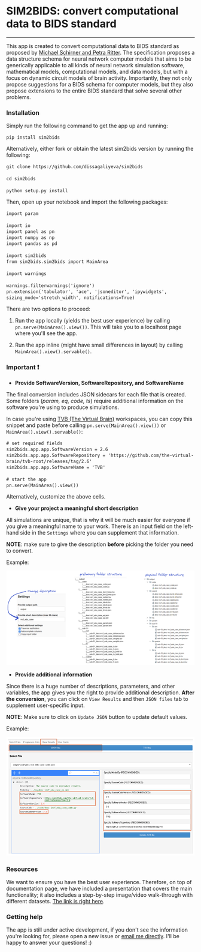# SIM2BIDS: convert computational data to BIDS standard

---

This app is created to convert computational data to BIDS standard as proposed by [Michael Schirner and Petra Ritter](https://docs.google.com/document/d/1NT1ERdL41oz3NibIFRyVQ2iR8xH-dKY-lRCB4eyVeRo/edit?usp=sharing).
The specification proposes a data structure schema for neural network computer models that aims to be generically applicable to all kinds of neural network simulation software, mathematical models, computational models, and data models, but with a focus on dynamic circuit models of brain activity. Importantly, they not only propose suggestions for a BIDS schema for computer models, but they also propose extensions to the entire BIDS standard that solve several other problems.

### Installation

Simply run the following command to get the app up and running:

```
pip install sim2bids
```

Alternatively, either fork or obtain the latest sim2bids version by running the following:

```
git clone https://github.com/dissagaliyeva/sim2bids

cd sim2bids

python setup.py install
```

Then, open up your notebook and import the following packages:

```
import param

import io
import panel as pn
import numpy as np
import pandas as pd

import sim2bids
from sim2bids.sim2bids import MainArea

import warnings

warnings.filterwarnings('ignore')
pn.extension('tabulator', 'ace', 'jsoneditor', 'ipywidgets', sizing_mode='stretch_width', notifications=True)
```

There are two options to proceed:

1. Run the app locally (yields the best user experience) by calling `pn.serve(MainArea().view())`. This will take you to 
a localhost page where you'll see the app. 

2. Run the app inline (might have small differences in layout) by calling `MainArea().view().servable()`. 

### Important ❗

- **Provide SoftwareVersion, SoftwareRepository, and SoftwareName** 

The final conversion includes JSON sidecars for each file that is created. Some folders (*param, eq, code, ts*) require 
additional information on the software you're using to produce simulations. 

In case you're using [TVB (The Virtual Brain)](https://github.com/the-virtual-brain) workspaces, you can copy this snippet
and paste before calling `pn.serve(MainArea().view())` or `MainArea().view().servable()`:

```
# set required fields
sim2bids.app.app.SoftwareVersion = 2.6
sim2bids.app.app.SoftwareRepository = 'https://github.com/the-virtual-brain/tvb-root/releases/tag/2.6'
sim2bids.app.app.SoftwareName = 'TVB'

# start the app
pn.serve(MainArea().view())
```

Alternatively, customize the above cells. 


- **Give your project a meaningful short description**

All simulations are unique, that is why it will be much easier for everyone if you give a meaningful name to your work. 
There is an input field on the left-hand side in the `Settings` where you can supplement that information. 

**NOTE**: make sure to give the description **before** picking the folder you need to convert.  

Example:

![img_2.png](img_2.png)


- **Provide additional information**

Since there is a huge number of descriptions, parameters, and other variables, the app gives you the right to provide additional description.
**After the conversion**, you can click on `View Results` and then `JSON files` tab to supplement user-specific input. 

**NOTE**: Make sure to click on `Update JSON` button to update default values. 

Example:

![img_3.png](img_3.png)


### Resources

We want to ensure you have the best user experience. Therefore, on top of documentation page, we have included a presentation
that covers the main functionality; it also includes a step-by-step image/video walk-through with different datasets. [The link is right here](https://docs.google.com/presentation/d/12sUkOP7iv3CEn1pecu3ABiBBhPIFromMwfJXmnjbebQ/edit?usp=sharing).


### Getting help

The app is still under active development, if you don't see the information you're looking for, please open a new issue or [email me directly](mailto:dinarissaa@gmail.com). I'll be happy to answer your questions! :)


